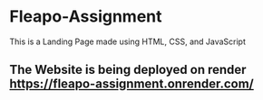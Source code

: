 # Fleapo-Assignment
This is a Landing Page made using HTML, CSS, and JavaScript

## The Website is being deployed on render https://fleapo-assignment.onrender.com/

